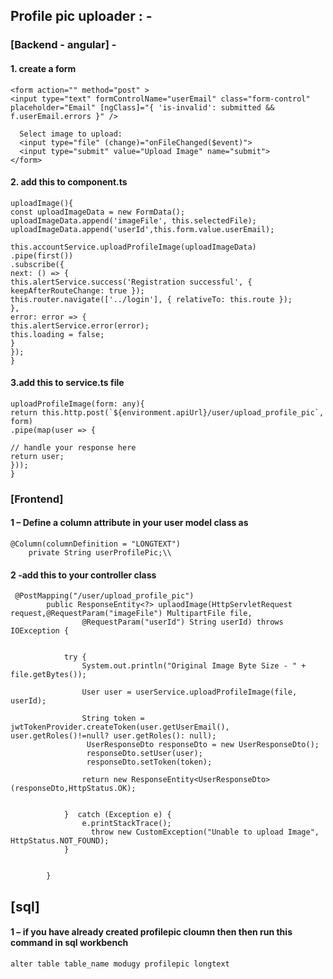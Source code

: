 ## Profile pic uploader : - 

### [Backend - angular] - 

#### 1. create a form

```
<form action="" method="post" >
<input type="text" formControlName="userEmail" class="form-control" placeholder="Email" [ngClass]="{ 'is-invalid': submitted && f.userEmail.errors }" />

  Select image to upload:
  <input type="file" (change)="onFileChanged($event)">
  <input type="submit" value="Upload Image" name="submit">
</form>
```

#### 2. add this to component.ts
```
uploadImage(){
const uploadImageData = new FormData();
uploadImageData.append('imageFile', this.selectedFile);
uploadImageData.append('userId',this.form.value.userEmail);

this.accountService.uploadProfileImage(uploadImageData)
.pipe(first())
.subscribe({
next: () => {
this.alertService.success('Registration successful', { keepAfterRouteChange: true });
this.router.navigate(['../login'], { relativeTo: this.route });
},
error: error => {
this.alertService.error(error);
this.loading = false;
}
});
}
```

#### 3.add this to service.ts file

```
uploadProfileImage(form: any){
return this.http.post(`${environment.apiUrl}/user/upload_profile_pic`, form)
.pipe(map(user => {

// handle your response here
return user;
}));
}
```


### [Frontend]

#### 1 – Define a column attribute in your user model class as 

```
@Column(columnDefinition = "LONGTEXT")
	private String userProfilePic;\\
```

#### 2  -add this to your controller class

```
 @PostMapping("/user/upload_profile_pic")
		public ResponseEntity<?> uplaodImage(HttpServletRequest request,@RequestParam("imageFile") MultipartFile file,
				@RequestParam("userId") String userId) throws IOException {

			
			try {
				System.out.println("Original Image Byte Size - " + file.getBytes());

				User user = userService.uploadProfileImage(file, userId);
				
				String token = jwtTokenProvider.createToken(user.getUserEmail(), user.getRoles()!=null? user.getRoles(): null);
			     UserResponseDto responseDto = new UserResponseDto();
			     responseDto.setUser(user);
			     responseDto.setToken(token);
				
				return new ResponseEntity<UserResponseDto>(responseDto,HttpStatus.OK);

				    
			}  catch (Exception e) {
				e.printStackTrace();
			      throw new CustomException("Unable to upload Image", HttpStatus.NOT_FOUND);
			}
			
		
		}
```

 
## [sql]

#### 1 – if you have already created profilepic  cloumn then then run this command in sql workbench
```
alter table table_name modugy profilepic longtext
```

